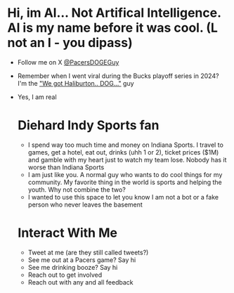 # Hi, im Al... Not Artifical Intelligence. Al is my name before it was cool. (L not an I - you dipass)
- Follow me on X [@PacersDOGEGuy](https://x.com/PacersDOGEGuy)
- Remember when I went viral during the Bucks playoff series in 2024? I'm the ["We got Haliburton.. DOG..."](https://fox59.com/sports/pacers/pacers-top-bucks-in-nail-biter-at-gainbridge-fieldhouse-claim-series-lead/) guy
- Yes, I am real

  # Diehard Indy Sports fan
  - I spend way too much time and money on Indiana Sports. I travel to games, get a hotel, eat out, drinks (uhh 1 or 2), ticket prices ($1M) and gamble with my heart just to watch my team lose. Nobody has it worse than Indiana Sports
  - I am just like you. A normal guy who wants to do cool things for my community. My favorite thing in the world is sports and helping the youth. Why not combine the two?
  - I wanted to use this space to let you know I am not a bot or a fake person who never leaves the basement

  # Interact With Me
  - Tweet at me (are they still called tweets?)
  - See me out at a Pacers game? Say hi
  - See me drinking booze? Say hi
  - Reach out to get involved
  - Reach out with any and all feedback 
